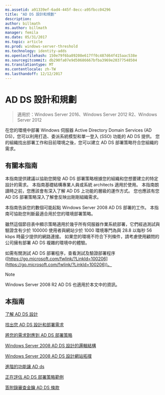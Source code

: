 ```yaml
---
ms.assetid: a91339ef-6ad4-445f-8ecc-a95fbcc04296
title: "AD DS 設計和規劃"
description: 
author: billmath
ms.author: billmath
manager: femila
ms.date: 05/31/2017
ms.topic: article
ms.prod: windows-server-threshold
ms.technology: identity-adds
ms.openlocfilehash: 150e79f6ba89208e617ff0c487d64f415aac538e
ms.sourcegitcommit: db290fa07e9d50686667bfba3969e20377548504
ms.translationtype: MT
ms.contentlocale: zh-TW
ms.lasthandoff: 12/12/2017
---
```

# <a name="ad-ds-design-and-planning"></a>AD DS 設計和規劃

>適用於：Windows Server 2016、Windows Server 2012 R2、Windows Server 2012

在您的環境中部署 Windows 伺服器 Active Directory Domain Services (AD DS)，您可以利用打造、委派系統模型和單一登入 (SSO) 功能的 AD DS 提供。 您的組織找出部署工作和目前環境之後，您可以建立 AD DS 部署策略符合您組織的需求。  
  
## <a name="about-this-guide"></a>有關本指南  
本指南提供建議以協助您開發 AD DS 部署策略根據您的組織和您想要建立的特定設計的需求。 本指南基礎結構專業人員或系統 architects 適用於使用。 本指南朗讀時之前，您應該會有深入了解 AD DS 上功能的層級的運作方式。 您也應該有您 AD DS 部署策略深入了解會反映出剛剛組織需求。  
  
本指南告訴您的數個可能起點 Windows Server 2008 AD DS 部署的工作。 本指南可協助您判斷最適合用於您的環境部署策略。  
  
雖然這個節目表中顯示策略適用於幾乎所有伺服器作業系統部署，它們經過測試與驗證含有少於 100000 使用者與網站少於 1000 環境專門為與 28.8 以每秒 56 kbps 時最少提供的網路連接。 如果您的環境不符合下列條件，請考慮使用顧問的公司擁有部署 AD DS 複雜的環境中的體驗。  
  
如需有關測試 AD DS 部署程序，查看測試及驗證部署程序 ([https://go.microsoft.com/fwlink/?LinkId=100206](https://go.microsoft.com/fwlink/?LinkId=100206))。  
  
> [!NOTE]  
> Windows Server 2008 R2 AD DS 也適用於本文中的資訊。  
  
## <a name="in-this-guide"></a>本指南  
[了解 AD DS 設計](Understanding-AD-DS-Design.md)  
  
[找出您 AD DS 設計和部署需求](Identifying-Your-AD-DS-Design-and-Deployment-Requirements.md)  
  
[將您的需求對應到 AD DS 部署策略](Mapping-Your-Requirements-to-an-AD-DS-Deployment-Strategy.md)  
  
[Windows Server 2008 AD DS 設計的邏輯結構](Designing-the-Logical-Structure.md)  
  
[Windows Server 2008 AD DS 設計網站拓撲](Designing-the-Site-Topology.md)  
  
[進階的功能讓 AD ds](Enabling-Advanced-Features-for-AD-DS.md)  
  
[正在評估 AD DS 部署策略範例](Evaluating-AD-DS-Deployment-Strategy-Examples.md)  
  
[答附錄審查金鑰 AD DS 條款](Appendix-A--Reviewing-Key-AD-DS-Terms.md)  
  


